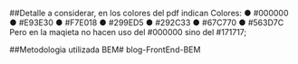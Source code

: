 ##Detalle a considerar, en los colores del pdf indican Colores:
● #000000
● #E93E30
● #F7E018
● #299ED5
● #292C33
● #67C770
● #563D7C
Pero en la maqieta no hacen uso del #000000 sino del #171717;

##Metodologia utilizada BEM# blog-FrontEnd-BEM
